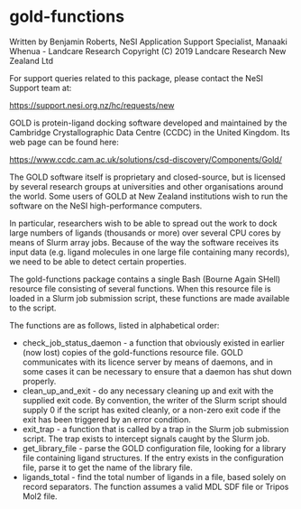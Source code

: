 # gold-functions

Written by Benjamin Roberts, NeSI Application Support Specialist,
Manaaki Whenua - Landcare Research
Copyright (C) 2019  Landcare Research New Zealand Ltd

For support queries related to this package, please contact the
NeSI Support team at:

https://support.nesi.org.nz/hc/requests/new

GOLD is protein-ligand docking software developed and maintained by
the Cambridge Crystallographic Data Centre (CCDC) in the United
Kingdom. Its web page can be found here:

https://www.ccdc.cam.ac.uk/solutions/csd-discovery/Components/Gold/

The GOLD software itself is proprietary and closed-source, but is
licensed by several research groups at universities and other
organisations around the world. Some users of GOLD at New Zealand
institutions wish to run the software on the NeSI high-performance
computers.

In particular, researchers wish to be able to spread out the work
to dock large numbers of ligands (thousands or more) over several
CPU cores by means of Slurm array jobs. Because of the way the
software receives its input data (e.g. ligand molecules in one
large file containing many records), we need to be able to detect
certain properties.

The gold-functions package contains a single Bash (Bourne Again
SHell) resource file consisting of several functions. When this
resource file is loaded in a Slurm job submission script, these
functions are made available to the script.

The functions are as follows, listed in alphabetical order:

* check_job_status_daemon - a function that obviously existed in
  earlier (now lost) copies of the gold-functions resource file.
  GOLD communicates with its licence server by means of daemons,
  and in some cases it can be necessary to ensure that a daemon
  has shut down properly.
* clean_up_and_exit - do any necessary cleaning up and exit with
  the supplied exit code. By convention, the writer of the Slurm
  script should supply 0 if the script has exited cleanly, or a
  non-zero exit code if the exit has been triggered by an error
  condition.
* exit_trap - a function that is called by a trap in the Slurm job
  submission script. The trap exists to intercept signals caught
  by the Slurm job.
* get_library_file - parse the GOLD configuration file, looking for
  a library file containing ligand structures. If the entry exists
  in the configuration file, parse it to get the name of the
  library file.
* ligands_total - find the total number of ligands in a file, based
  solely on record separators. The function assumes a valid MDL
  SDF file or Tripos Mol2 file. 
